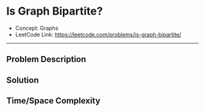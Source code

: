 # Is Graph Bipartite?

- Concept: Graphs
- LeetCode Link: https://leetcode.com/problems/is-graph-bipartite/

---

## Problem Description

## Solution

## Time/Space Complexity

